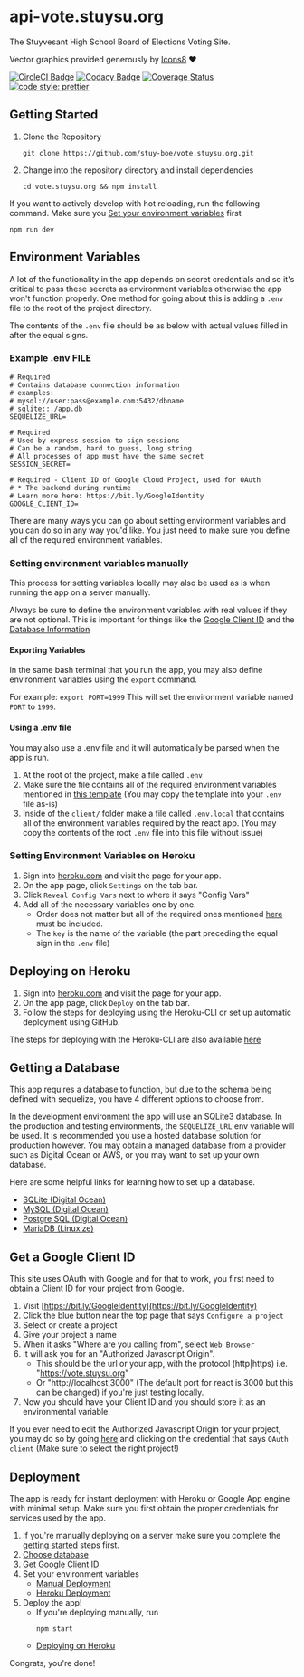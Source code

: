 # api-vote.stuysu.org

The Stuyvesant High School Board of Elections Voting Site.

Vector graphics provided generously by [Icons8](https://icons8.com/ouch) :heart:

[![CircleCI Badge](https://circleci.com/gh/stuy-boe/vote.stuysu.org.svg?style=svg)](https://github.com/stuy-boe/vote.stuysu.org)
[![Codacy Badge](https://api.codacy.com/project/badge/Grade/e9f69db0365f4714aea2accf8b159133)](https://app.codacy.com/gh/stuy-boe/api-vote.stuysu.org?utm_source=github.com&utm_medium=referral&utm_content=stuy-boe/api-vote.stuysu.org&utm_campaign=Badge_Grade_Dashboard)
[![Coverage Status](https://coveralls.io/repos/github/stuy-boe/vote.stuysu.org/badge.svg?branch=master)](https://coveralls.io/github/stuy-boe/vote.stuysu.org?branch=master)
[![code style: prettier](https://img.shields.io/badge/code_style-prettier-ff69b4.svg?style=flat-square)](https://github.com/prettier/prettier)

## Getting Started

1. Clone the Repository
    ```shell script
    git clone https://github.com/stuy-boe/vote.stuysu.org.git
    ```
2. Change into the repository directory and install dependencies
    ```shell script
    cd vote.stuysu.org && npm install
    ```

If you want to actively develop with hot reloading, run the following command.
Make sure you [Set your environment variables](#setting-environment-variables)
first

```shell script
npm run dev
```

## Environment Variables

A lot of the functionality in the app depends on secret credentials and so it's
critical to pass these secrets as environment variables otherwise the app won't
function properly. One method for going about this is adding a `.env` file to
the root of the project directory.

The contents of the `.env` file should be as below with actual values filled in
after the equal signs.

### Example .env FILE

```dotenv
# Required
# Contains database connection information
# examples:
# mysql://user:pass@example.com:5432/dbname
# sqlite::./app.db
SEQUELIZE_URL=

# Required
# Used by express session to sign sessions
# Can be a random, hard to guess, long string
# All processes of app must have the same secret
SESSION_SECRET=

# Required - Client ID of Google Cloud Project, used for OAuth
# * The backend during runtime
# Learn more here: https://bit.ly/GoogleIdentity
GOOGLE_CLIENT_ID=
```

There are many ways you can go about setting environment variables and you can
do so in any way you'd like. You just need to make sure you define all of the
required environment variables.

### Setting environment variables manually

This process for setting variables locally may also be used as is when running
the app on a server manually.

Always be sure to define the environment variables with real values if they are
not optional. This is important for things like the
[Google Client ID](#get-a-google-client-id) and the
[Database Information](#getting-a-database)

#### Exporting Variables

In the same bash terminal that you run the app, you may also define environment
variables using the `export` command.

For example: `export PORT=1999` This will set the environment variable named
`PORT` to `1999`.

#### Using a .env file

You may also use a .env file and it will automatically be parsed when the app is
run.

1. At the root of the project, make a file called `.env`
2. Make sure the file contains all of the required environment variables
   mentioned in [this template](#example-env-file) (You may copy the template
   into your `.env` file as-is)
3. Inside of the `client/` folder make a file called `.env.local` that contains
   all of the environment variables required by the react app. (You may copy the
   contents of the root `.env` file into this file without issue)

### Setting Environment Variables on Heroku

1. Sign into [heroku.com](https://heroku.com) and visit the page for your app.
2. On the app page, click `Settings` on the tab bar.
3. Click `Reveal Config Vars` next to where it says "Config Vars"
4. Add all of the necessary variables one by one.
    - Order does not matter but all of the required ones mentioned
      [here](#environment-variables) must be included.
    - The `key` is the name of the variable (the part preceding the equal sign
      in the `.env` file)

## Deploying on Heroku

1. Sign into [heroku.com](https://heroku.com) and visit the page for your app.
2. On the app page, click `Deploy` on the tab bar.
3. Follow the steps for deploying using the Heroku-CLI or set up automatic
   deployment using GitHub.

The steps for deploying with the Heroku-CLI are also available
[here](https://devcenter.heroku.com/articles/heroku-cli)

## Getting a Database

This app requires a database to function, but due to the schema being defined
with sequelize, you have 4 different options to choose from.

In the development environment the app will use an SQLite3 database. In the
production and testing environments, the `SEQUELIZE_URL` env variable will be
used. It is recommended you use a hosted database solution for production
however. You may obtain a managed database from a provider such as Digital Ocean
or AWS, or you may want to set up your own database.

Here are some helpful links for learning how to set up a database.

-   [SQLite (Digital Ocean)](https://www.digitalocean.com/community/tutorials/how-and-when-to-use-sqlite)
-   [MySQL (Digital Ocean)](https://www.digitalocean.com/community/tutorial_collections/6)
-   [Postgre SQL (Digital Ocean)](https://www.digitalocean.com/community/tutorial_collections/91)
-   [MariaDB (Linuxize)](https://linuxize.com/post/how-to-install-mariadb-on-ubuntu-18-04/)

## Get a Google Client ID

This site uses OAuth with Google and for that to work, you first need to obtain
a Client ID for your project from Google.

1. Visit [https://bit.ly/GoogleIdentity](https://bit.ly/GoogleIdentity)
2. Click the blue button near the top page that says `Configure a project`
3. Select or create a project
4. Give your project a name
5. When it asks "Where are you calling from", select `Web Browser`
6. It will ask you for an "Authorized Javascript Origin".
    - This should be the url or your app, with the protocol (http|https) i.e.
      "https://vote.stuysu.org"
    - Or "http://localhost:3000" (The default port for react is 3000 but this
      can be changed) if you're just testing locally.
7. Now you should have your Client ID and you should store it as an
   environmental variable.

If you ever need to edit the Authorized Javascript Origin for your project, you
may do so by going
[here](https://console.developers.google.com/apis/credentials) and clicking on
the credential that says `OAuth client` (Make sure to select the right project!)

## Deployment

The app is ready for instant deployment with Heroku or Google App engine with
minimal setup. Make sure you first obtain the proper credentials for services
used by the app.

1. If you're manually deploying on a server make sure you complete the
   [getting started](#getting-started) steps first.
2. [Choose database](#getting-a-database)
3. [Get Google Client ID](#get-a-google-client-id)
4. Set your environment variables
    - [Manual Deployment](#setting-environment-variables-manually)
    - [Heroku Deployment](#setting-environment-variables-on-heroku)
5. Deploy the app!
    - If you're deploying manually, run
        ```shell script
        npm start
        ```
    - [Deploying on Heroku](#deploying-on-heroku)

Congrats, you're done!
